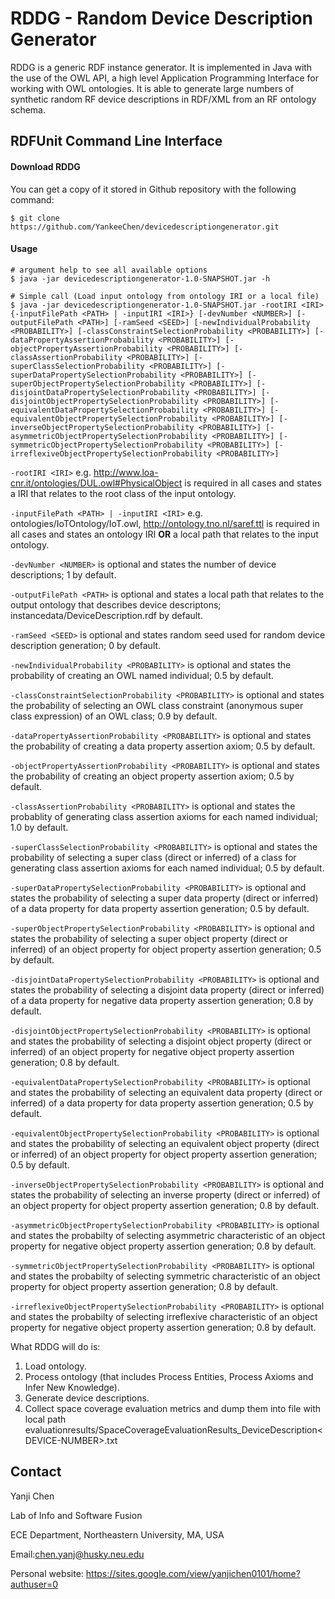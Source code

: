 # RDDG - Random Device Description Generator
RDDG is a generic RDF instance generator. It is implemented in Java with the use of the OWL API, a high level Application Programming Interface for working with OWL  ontologies. It is able to generate large numbers of synthetic random RF device descriptions in RDF/XML from an RF ontology schema.

## RDFUnit Command Line Interface

#### Download RDDG
You can get a copy of it stored in Github repository with the following command:
```console
$ git clone https://github.com/YankeeChen/devicedescriptiongenerator.git
```

#### Usage
```console
# argument help to see all available options
$ java -jar devicedescriptiongenerator-1.0-SNAPSHOT.jar -h

# Simple call (Load input ontology from ontology IRI or a local file)
$ java -jar devicedescriptiongenerator-1.0-SNAPSHOT.jar -rootIRI <IRI> {-inputFilePath <PATH> | -inputIRI <IRI>} [-devNumber <NUMBER>] [-outputFilePath <PATH>] [-ramSeed <SEED>] [-newIndividualProbability <PROBABILITY>] [-classConstraintSelectionProbability <PROBABILITY>] [-dataPropertyAssertionProbability <PROBABILITY>] [-objectPropertyAssertionProbability <PROBABILITY>] [-classAssertionProbability <PROBABILITY>] [-superClassSelectionProbability <PROBABILITY>] [-superDataPropertySelectionProbability <PROBABILITY>] [-superObjectPropertySelectionProbability <PROBABILITY>] [-disjointDataPropertySelectionProbability <PROBABILITY>] [-disjointObjectPropertySelectionProbability <PROBABILITY>] [-equivalentDataPropertySelectionProbability <PROBABILITY>] [-equivalentObjectPropertySelectionProbability <PROBABILITY>] [-inverseObjectPropertySelectionProbability <PROBABILITY>] [-asymmetricObjectPropertySelectionProbability <PROBABILITY>] [-symmetricObjectPropertySelectionProbability <PROBABILITY>] [-irreflexiveObjectPropertySelectionProbability <PROBABILITY>] 

```
`-rootIRI <IRI>` e.g. http://www.loa-cnr.it/ontologies/DUL.owl#PhysicalObject 
is required in all cases and states a IRI that relates to the root class of the input ontology. 

`-inputFilePath <PATH> | -inputIRI <IRI>` e.g. ontologies/IoTOntology/IoT.owl, http://ontology.tno.nl/saref.ttl
is required in all cases and states an ontology IRI **OR** a local path that relates to the input ontology.

`-devNumber <NUMBER>` 
is optional and states the number of device descriptions; 1 by default.

`-outputFilePath <PATH>` 
is optional and states a local path that relates to the output ontology that describes device descriptons; instancedata/DeviceDescription<NUMBER>.rdf by default.

`-ramSeed <SEED>` 
is optional and states random seed used for random device description generation; 0 by default.

`-newIndividualProbability <PROBABILITY>`
is optional and states the probability of creating an OWL named individual; 0.5 by default.

`-classConstraintSelectionProbability <PROBABILITY>`
is optional and states the probability of selecting an OWL class constraint (anonymous super class expression) of an OWL class; 0.9 by default.

`-dataPropertyAssertionProbability <PROBABILITY>`
is optional and states the probability of creating a data property assertion axiom; 0.5 by default.

`-objectPropertyAssertionProbability <PROBABILITY>`
is optional and states the probability of creating an object property assertion axiom; 0.5 by default.

`-classAssertionProbability <PROBABILITY>`
is optional and states the probablity of generating class assertion axioms for each named individual; 1.0 by default.

`-superClassSelectionProbability <PROBABILITY>`
is optional and states the probability of selecting a super class (direct or inferred) of a class for generating class assertion axioms for each named individual; 0.5 by default.

`-superDataPropertySelectionProbability <PROBABILITY>`
is optional and states the probability of selecting a super data property (direct or inferred) of a data property for data property assertion generation; 0.5 by default.

`-superObjectPropertySelectionProbability <PROBABILITY>`
is optional and states the probability of selecting a super object property (direct or inferred) of an object property for object property assertion generation; 0.5 by default.

`-disjointDataPropertySelectionProbability <PROBABILITY>`
is optional and states the probability of selecting a disjoint data property (direct or inferred) of a data property for negative data property assertion generation; 0.8 by default. 

`-disjointObjectPropertySelectionProbability <PROBABILITY>`
is optional and states the probability of selecting a disjoint object property (direct or inferred) of an object property for negative object property assertion generation; 0.8 by default. 

`-equivalentDataPropertySelectionProbability <PROBABILITY>`
is optional and states the probability of selecting an equivalent data property (direct or inferred) of a data property for data property assertion generation; 0.5 by default.

`-equivalentObjectPropertySelectionProbability <PROBABILITY>`
is optional and states the probability of selecting an equivalent object property (direct or inferred) of an object property for object property assertion generation; 0.5 by default.

`-inverseObjectPropertySelectionProbability <PROBABILITY>`
is optional and states the probability of selecting an inverse property (direct or inferred) of an object property for object property assertion generation; 0.8 by default.

`-asymmetricObjectPropertySelectionProbability <PROBABILITY>`
is optional and states the probabilty of selecting asymmetric characteristic of an object property for negative object property assertion generation; 0.8 by default.

`-symmetricObjectPropertySelectionProbability <PROBABILITY>`
is optional and states the probabilty of selecting symmetric characteristic of an object property for object property assertion generation; 0.8 by default.

`-irreflexiveObjectPropertySelectionProbability <PROBABILITY>`
is optional and states the probabilty of selecting irreflexive characteristic of an object property for negative object property assertion generation; 0.8 by default.

What RDDG will do is:
1. Load ontology.
2. Process ontology (that includes Process Entities, Process Axioms and Infer New Knowledge). 
3. Generate device descriptions.
4. Collect space coverage evaluation metrics and dump them into file with local path evaluationresults/SpaceCoverageEvaluationResults_DeviceDescription\<DEVICE-NUMBER\>.txt

## Contact
Yanji Chen

Lab of Info and Software Fusion

ECE Department, Northeastern University, MA, USA

Email:chen.yanj@husky.neu.edu

Personal website: https://sites.google.com/view/yanjichen0101/home?authuser=0

